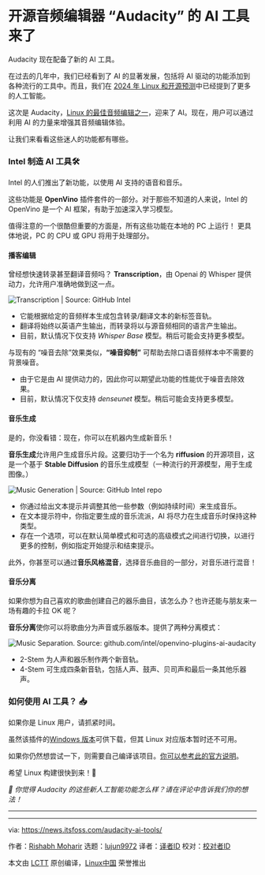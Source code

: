 [#]: subject: "AI Tools Are Here for Open-Source Audio Editor 'Audacity'"
[#]: via: "https://news.itsfoss.com/audacity-ai-tools/"
[#]: author: "Rishabh Moharir https://news.itsfoss.com/author/rishabh/"
[#]: collector: "lujun9972/lctt-scripts-1700446145"
[#]: translator: "geekpi"
[#]: reviewer: " "
[#]: publisher: " "
[#]: url: " "

开源音频编辑器 “Audacity” 的 AI 工具来了
======
Audacity 现在配备了新的 AI 工具。

在过去的几年中，我们已经看到了 AI 的显著发展，包括将 AI 驱动的功能添加到各种流行的工具中。而且，我们在 [2024 年 Linux 和开源预测][1]中已经提到了更多的人工智能。

这次是 Audacity，[Linux 的最佳音频编辑之一][2]，迎来了 AI。现在，用户可以通过利用 AI 的力量来增强其音频编辑体验。

让我们来看看这些迷人的功能都有哪些。

### Intel 制造 AI 工具🛠️

Intel 的人们推出了新功能，以使用 AI 支持的语音和音乐。

这些功能是 **OpenVino** 插件套件的一部分。对于那些不知道的人来说，Intel 的 OpenVino 是一个 AI 框架，有助于加速深入学习模型。

值得注意的一个很酷但重要的方面是，所有这些功能在本地的 PC 上运行！ 更具体地说，PC 的 CPU 或 GPU 将用于处理部分。

#### 播客编辑

曾经想快速转录甚至翻译音频吗？
**Transcription**，由 Openai 的 Whisper 提供动力，允许用户准确地做到这一点。

![Transcription | Source: GitHub Intel][3]

   * 它能根据给定的音频样本生成包含转录/翻译文本的新标签音轨。
   * 翻译将始终以英语产生输出，而转录将以与源音频相同的语言产生输出。
   * 目前，默认情况下仅支持 _Whisper Base_ 模型。稍后可能会支持更多模型。



与现有的 “噪音去除”效果类似，**“噪音抑制”** 可帮助去除口语音频样本中不需要的背景噪音。

   * 由于它是由 AI 提供动力的，因此你可以期望此功能的性能优于噪音去除效果。
   * 目前，默认情况下仅支持 _denseunet_ 模型。稍后可能会支持更多模型。



#### 音乐生成

是的，你没看错：现在，你可以在机器内生成新音乐！

**音乐生成**允许用户生成音乐片段。这要归功于一个名为 **riffusion** 的开源项目，这是一个基于 **Stable Diffusion** 的音乐生成模型（一种流行的开源模型，用于生成图像。）

![Music Generation | Source: GitHub Intel repo][4]

   * 你通过给出文本提示并调整其他一些参数（例如持续时间）来生成音乐。
   * 在文本提示符中，你指定要生成的音乐流派，AI 将尽力在生成音乐时保持这种类型。
   * 存在一个选项，可以在默认简单模式和可选的高级模式之间进行切换，以进行更多的控制，例如指定开始提示和结束提示。



此外，你甚至可以通过**音乐风格混音**，选择音乐曲目的一部分，对音乐进行混音！

#### 音乐分离

如果你想为自己喜欢的歌曲创建自己的器乐曲目，该怎么办？也许还能与朋友来一场有趣的卡拉 OK 呢？

**音乐分离**使你可以将歌曲分为声音或乐器版本。提供了两种分离模式：

![Music Separation. Source: github.com/intel/openvino-plugins-ai-audacity][5]

   * 2-Stem 为人声和器乐制作两个新音轨。
   * 4-Stem 可生成四条新音轨，包括人声、鼓声、贝司声和最后一条其他乐器声。



### 如何使用 AI 工具？ 📥

如果你是 Linux 用户，请抓紧时间。

虽然该插件的[Windows 版本][6]可供下载，但其 Linux 对应版本暂时还不可用。

如果你仍然想尝试一下，则需要自己编译该项目。[你可以参考此的官方说明][7]。

希望 Linux 构建很快到来！🤞

_💬 你觉得 Audacity 的这些新人工智能功能怎么样？请在评论中告诉我们你的想法！_

* * *

--------------------------------------------------------------------------------

via: https://news.itsfoss.com/audacity-ai-tools/

作者：[Rishabh Moharir][a]
选题：[lujun9972][b]
译者：[译者ID](https://github.com/译者ID)
校对：[校对者ID](https://github.com/校对者ID)

本文由 [LCTT](https://github.com/LCTT/TranslateProject) 原创编译，[Linux中国](https://linux.cn/) 荣誉推出

[a]: https://news.itsfoss.com/author/rishabh/
[b]: https://github.com/lujun9972
[1]: https://news.itsfoss.com/predictions-linux-open-source-2024/
[2]: https://itsfoss.com/best-audio-editors-linux/
[3]: https://github.com/intel/openvino-plugins-ai-audacity/raw/main/doc/feature_doc/whisper_transcription/properties.png
[4]: https://github.com/intel/openvino-plugins-ai-audacity/raw/main/doc/feature_doc/music_generation/simple_properties.png
[5]: https://github.com/intel/openvino-plugins-ai-audacity/raw/main/doc/feature_doc/music_separation/properties.png
[6]: https://github.com/intel/openvino-plugins-ai-audacity/releases
[7]: https://github.com/intel/openvino-plugins-ai-audacity/blob/main/doc/build_doc/linux/README.md
